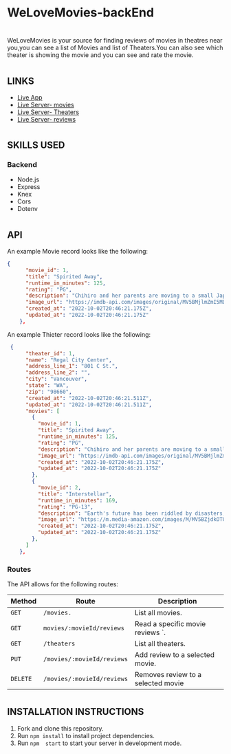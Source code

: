 # WeLoveMovies-backEnd
#

WeLoveMovies is your source for finding reviews of movies in theatres near you,you can see a list of Movies and list of Theaters.You can also see which theater is showing the movie and you can see and rate the movie.

#

## LINKS

- [Live App](https://welovemovies-frontend-kz7b.onrender.com)
- [Live Server- movies](https://welovemovies-backend-q60c.onrender.com/movies)
- [Live Server- Theaters](https://welovemovies-backend-q60c.onrender.com/theaters)
- [Live Server- reviews](https://welovemovies-backend-q60c.onrender.com/movies/1/reviews)

#

## SKILLS USED


### Backend

- Node.js
- Express
- Knex
- Cors
- Dotenv

#

## API

An example Movie record looks like the following:

```json
{
      "movie_id": 1,
      "title": "Spirited Away",
      "runtime_in_minutes": 125,
      "rating": "PG",
      "description": "Chihiro and her parents are moving to a small Japanese town in the countryside, much to Chihiro's dismay. On the way to their new home, Chihiro's father makes a wrong turn and drives down a lonely one-lane road which dead-ends in front of a tunnel. Her parents decide to stop the car and explore the area. They go through the tunnel and find an abandoned amusement park on the other side, with its own little town...",
      "image_url": "https://imdb-api.com/images/original/MV5BMjlmZmI5MDctNDE2YS00YWE0LWE5ZWItZDBhYWQ0NTcxNWRhXkEyXkFqcGdeQXVyMTMxODk2OTU@._V1_Ratio0.6791_AL_.jpg",
      "created_at": "2022-10-02T20:46:21.175Z",
      "updated_at": "2022-10-02T20:46:21.175Z"
    },
```


An example Thieter record looks like the following:

```json
 {
      "theater_id": 1,
      "name": "Regal City Center",
      "address_line_1": "801 C St.",
      "address_line_2": "",
      "city": "Vancouver",
      "state": "WA",
      "zip": "98660",
      "created_at": "2022-10-02T20:46:21.511Z",
      "updated_at": "2022-10-02T20:46:21.511Z",
      "movies": [
        {
          "movie_id": 1,
          "title": "Spirited Away",
          "runtime_in_minutes": 125,
          "rating": "PG",
          "description": "Chihiro and her parents are moving to a small Japanese town in the countryside, much to Chihiro's dismay. On the way to their new home, Chihiro's father makes a wrong turn and drives down a lonely one-lane road which dead-ends in front of a tunnel. Her parents decide to stop the car and explore the area. They go through the tunnel and find an abandoned amusement park on the other side, with its own little town...",
          "image_url": "https://imdb-api.com/images/original/MV5BMjlmZmI5MDctNDE2YS00YWE0LWE5ZWItZDBhYWQ0NTcxNWRhXkEyXkFqcGdeQXVyMTMxODk2OTU@._V1_Ratio0.6791_AL_.jpg",
          "created_at": "2022-10-02T20:46:21.175Z",
          "updated_at": "2022-10-02T20:46:21.175Z"
        },
        {
          "movie_id": 2,
          "title": "Interstellar",
          "runtime_in_minutes": 169,
          "rating": "PG-13",
          "description": "Earth's future has been riddled by disasters, famines, and droughts. There is only one way to ensure mankind's survival: Interstellar travel. A newly discovered wormhole in the far reaches of our solar system allows a team of astronauts to go where no man has gone before, a planet that may have the right environment to sustain human life...",
          "image_url": "https://m.media-amazon.com/images/M/MV5BZjdkOTU3MDktN2IxOS00OGEyLWFmMjktY2FiMmZkNWIyODZiXkEyXkFqcGdeQXVyMTMxODk2OTU@._V1_Ratio0.6716_AL_.jpg",
          "created_at": "2022-10-02T20:46:21.175Z",
          "updated_at": "2022-10-02T20:46:21.175Z"
        },
      ]
    },
```
### Routes

The API allows for the following routes:

| Method   | Route                                  | Description                                                                                                                      |
| -------- | -------------------------------------- | -------------------------------------------------------------------------------------------------------------------------------- |
| `GET`    | `/movies.     `                        | List all movies.                                                                                                                 |                                                                                            
| `GET`    | `movies/:movieId/reviews`              | Read a specific movie reviews `.                                                                                                 |                                                                                           
| `GET`    | `/theaters`                            | List all theaters.                                                                                                               |
| `PUT`    | `/movies/:movieId/reviews`             | Add review to a selected movie.                                                                                                  |
| `DELETE` | `/movies/:movieId/reviews`             | Removes review to a selected movie                                                                                               |

#

## INSTALLATION INSTRUCTIONS

1. Fork and clone this repository.
1. Run `npm install` to install project dependencies.
1. Run `npm  start` to start your server in development mode.

